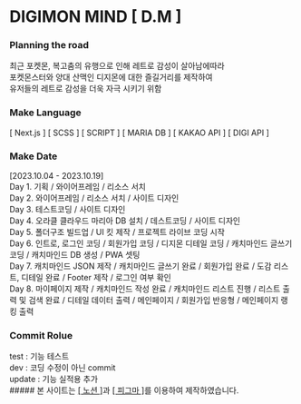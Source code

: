 # DIGIMON MIND [ D.M ]
### Planning the road
최근 포켓몬, 복고춤의 유행으로 인해 레트로 감성이 살아남에따라<br />
포켓몬스터와 양대 산맥인 디지몬에 대한 즐길거리를 제작하여<br />
유저들의 레트로 감성을 더욱 자극 시키기 위함
### Make Language
[ Next.js ] [ SCSS ] [ SCRIPT ] [ MARIA DB ] [ KAKAO API ] [ DIGI API ]
### Make Date
[2023.10.04 - 2023.10.19] <br />
Day 1. 기획 / 와이어프레임 / 리소스 서치 <br />
Day 2. 와이어프레임 / 리소스 서치 / 사이트 디자인 <br />
Day 3. 테스트코딩 / 사이트 디자인 <br />
Day 4. 오라클 클라우드 마리아 DB 설치 / 데스트코딩 / 사이트 디자인 <br />
Day 5. 폴더구조 빌드업 / UI 킷 제작 / 프로젝트 라이브 코딩 시작 <br />
Day 6. 인트로, 로그인 코딩 / 회원가입 코딩 / 디지몬 디테일 코딩 / 캐치마인드 글쓰기 코딩 / 캐치마인드 DB 생성 / PWA 셋팅 <br />
Day 7. 캐치마인드 JSON 제작 / 캐치마인드 글쓰기 완료 / 회원가입 완료 / 도감 리스트, 디테일 완료 / Footer 제작 / 로그인 여부 확인 <br />
Day 8. 마이페이지 제작 / 캐치마인드 작성 완료 / 캐치마인드 리스트 진행 / 리스트 출력 및 검색 완료 / 디테일 데이터 출력 / 메인페이지 / 회원가입 반응형 / 메인페이지 랭킹 출력 <br />
### Commit Rolue
<div>
    test : 기능 테스트 <br />
    dev : 코딩 수정이 아닌 commit <br />
    update : 기능 실적용 추가 <br />
</div>
##### 본 사이트는 <a href="https://www.notion.so/DM-a5cfd48c3bb740559125303420532d75" target="_blank">[ 노션 ]</a>과 <a href="https://www.figma.com/file/k6Sq3ZUw5HV4mFXkcCECWa/%EB%94%94%EC%A7%80%EB%AA%AC-%EB%A7%88%EC%9D%B8%EB%93%9C-(DM)?type=design&node-id=53-2&mode=design&t=Lcb9JvHHtSXkBwKb-0" target="_blank">[ 피그마 ]</a>를 이용하여 제작하였습니다.